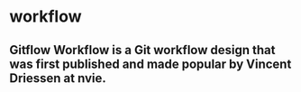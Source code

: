 # workflow

## Gitflow Workflow is a Git workflow design that was first published and made popular by Vincent Driessen at nvie.